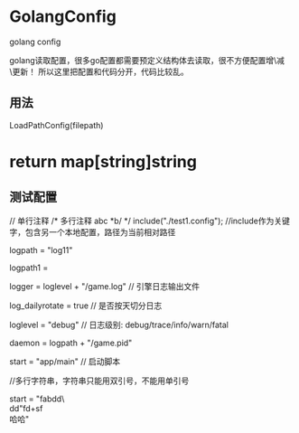 # GolangConfig
golang config

golang读取配置，很多go配置都需要预定义结构体去读取，很不方便配置增\减\更新！
所以这里把配置和代码分开，代码比较乱。
## 用法
LoadPathConfig(filepath)  
# return map[string]string
## 测试配置
// 单行注释
/* 多行注释
    abc
    *b/
*/
include("./test1.config");  //include作为关键字，包含另一个本地配置，路径为当前相对路径

logpath = "log11"

logpath1 = 

logger = loglevel + "/game.log"	// 引擎日志输出文件

log_dailyrotate = true				// 是否按天切分日志

loglevel = "debug"					// 日志级别: debug/trace/info/warn/fatal

daemon = logpath + "/game.pid"

start = "app/main"					// 启动脚本

//多行字符串，字符串只能用双引号，不能用单引号

start = "fabdd\   
dd\"fd+sf\
哈哈"  


